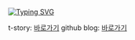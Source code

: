 [![Typing SVG](https://readme-typing-svg.herokuapp.com?color=37C038FD&lines=Hello+World)](https://git.io/typing-svg)

<!-- [![Anurag's GitHub stats](https://github-readme-stats.vercel.app/api?username=dahoon06&show_icons=true&theme=dark)](https://github.com/anuraghazra/github-readme-stats) -->


<!-- <p align="center">
  🌱 <b>Tech Staks<b/>
</p>
<p align="center">
  <span>
    <img src="https://img.shields.io/badge/Vue.js-4FC08D?style=flat-square&logo=Vue.js&logoColor=gray"/>
  </span>
  <span>
    <img src="https://img.shields.io/badge/React-61DAFB?style=flat-square&logo=React&logoColor=white"/>
  </span>
  <span>
    <img src="https://img.shields.io/badge/TypeScript-3178C6?style=flat-square&logo=TypeScript&logoColor=white"/>
  </span>
  <span>
    <img src="https://img.shields.io/badge/Java-007396?style=flat-square&logo=Java&logoColor=white"/>
  </span>
  <span>
    <img src="https://img.shields.io/badge/Node.js-339933?style=flat-square&logo=Node.js&logoColor=white"/>
  </span>
  <span>
    <img src="https://img.shields.io/badge/NestJS-E0234E?style=flat-square&logo=NestJS&logoColor=white"/>
  </span>
  <span>
    <img src="https://img.shields.io/badge/Express-000000?style=flat-square&logo=Express&logoColor=white"/>
  </span>
</p> -->

t-story: <a href="https://june-17.tistory.com/">바로가기</a>
github blog: <a href="https://dahoon06.github.io/">바로가기</a>




